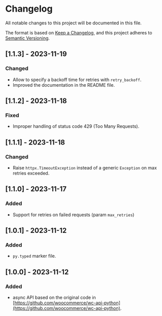 # Changelog
All notable changes to this project will be documented in this file.

The format is based on [Keep a Changelog](https://keepachangelog.com/en/1.0.0/),
and this project adheres to [Semantic Versioning](https://semver.org/spec/v2.0.0.html).

## [1.1.3] - 2023-11-19

### Changed

- Allow to specify a backoff time for retries with `retry_backoff`.
- Improved the documentation in the README file.

## [1.1.2] - 2023-11-18

### Fixed

- Improper handling of status code 429 (Too Many Requests).

## [1.1.1] - 2023-11-18

### Changed

- Raise `httpx.TimeoutException` instead of a generic `Exception` on max retries exceeded.

## [1.1.0] - 2023-11-17

### Added

- Support for retries on failed requests (param `max_retries`)

## [1.0.1] - 2023-11-12

### Added

- `py.typed` marker file.

## [1.0.0] - 2023-11-12

### Added

- async API based on the original code in [https://github.com/woocommerce/wc-api-python](https://github.com/woocommerce/wc-api-python).
